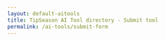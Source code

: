 ```yaml
---
layout: default-aitools
title: TipSeason AI Tool directory - Submit tool
permalink: /ai-tools/submit-form
---
```


<head>
    <meta charset="UTF-8">
    <meta name="viewport" content="width=device-width, initial-scale=1.0">
    <title>Submit AI Tool - TipSeason</title>
    <link href="https://cdnjs.cloudflare.com/ajax/libs/bootstrap/5.3.2/css/bootstrap.min.css" rel="stylesheet">
    <style>
        .form-container {
            max-width: 800px;
            margin: 2rem auto;
            padding: 2rem;
            background: #ffffff;
            border-radius: 10px;
            box-shadow: 0 0 20px rgba(0,0,0,0.1);
        }
        
        .header {
            text-align: center;
            margin-bottom: 2rem;
        }
        
        .header h1 {
            color: #2c3e50;
            font-size: 2rem;
            margin-bottom: 1rem;
        }
        
        .form-label {
            font-weight: 600;
            color: #34495e;
        }
        
        .required::after {
            content: "*";
            color: #e74c3c;
            margin-left: 4px;
        }
        
        .form-control:focus {
            border-color: #3498db;
            box-shadow: 0 0 0 0.2rem rgba(52,152,219,0.25);
        }
        
        .btn-submit {
            background-color: #2ecc71;
            border: none;
            padding: 10px 30px;
            font-weight: 600;
            transition: all 0.3s ease;
        }
        
        .btn-submit:hover {
            background-color: #27ae60;
            transform: translateY(-2px);
        }
        
        .error-message {
            color: #e74c3c;
            font-size: 0.875rem;
            margin-top: 0.25rem;
            display: none;
        }
        
        .success-message {
            display: none;
            background-color: #2ecc71;
            color: white;
            padding: 1rem;
            border-radius: 5px;
            margin-bottom: 1rem;
        }
    </style>
</head>
<body class="bg-light">
    <div class="container">
        <div class="form-container">
            <div class="header">
                <h1>Submit AI Tool</h1>
                <p class="text-muted">Join TipSeason AI Tools Directory</p>
            </div>
            
            <div class="success-message">
                Thank you! Your AI tool has been submitted successfully.
            </div>
            
            <form id="aiToolForm">
                <div class="mb-3">
                    <label for="email" class="form-label required">Email</label>
                    <input type="email" class="form-control" id="email" required>
                    <div class="error-message" id="emailError">Please enter a valid email address</div>
                </div>
                
                <div class="mb-3">
                    <label for="toolName" class="form-label required">Tool Name</label>
                    <input type="text" class="form-control" id="toolName" required>
                    <div class="error-message" id="toolNameError">Tool name is required</div>
                </div>
                
                <div class="mb-3">
                    <label for="toolUrl" class="form-label required">Tool URL</label>
                    <input type="url" class="form-control" id="toolUrl" required>
                    <div class="error-message" id="toolUrlError">Please enter a valid URL</div>
                </div>
                
                <div class="mb-3">
                    <label for="shortDescription" class="form-label required">Short Description (10-30 words)</label>
                    <textarea class="form-control" id="shortDescription" rows="2" required></textarea>
                    <div class="error-message" id="shortDescError">Description must be between 10 and 30 words</div>
                </div>
                
                <div class="mb-3">
                    <label for="longDescription" class="form-label required">Long Description (50-500 words)</label>
                    <textarea class="form-control" id="longDescription" rows="4" required></textarea>
                    <div class="error-message" id="longDescError">Description must be between 50 and 500 words</div>
                </div>
                
                <div class="mb-3">
                    <label class="form-label required">Are you interested in Advertising?</label>
                    <div class="form-check">
                        <input class="form-check-input" type="radio" name="advertising" id="adYes" value="yes" required>
                        <label class="form-check-label" for="adYes">Yes</label>
                    </div>
                    <div class="form-check">
                        <input class="form-check-input" type="radio" name="advertising" id="adNo" value="no" required>
                        <label class="form-check-label" for="adNo">No</label>
                    </div>
                </div>
                
                <div class="mb-3">
                    <label for="sponsorship" class="form-label required">Sponsorship Details</label>
                    <textarea class="form-control" id="sponsorship" rows="3" required></textarea>
                    <div class="error-message" id="sponsorshipError">Please provide sponsorship details or enter NA</div>
                </div>
                
                <div class="mb-3">
                    <label for="source" class="form-label">How did you hear about us?</label>
                    <input type="text" class="form-control" id="source">
                </div>
                
                <div class="mb-3">
                    <label for="socialMedia" class="form-label">Social Media URLs</label>
                    <textarea class="form-control" id="socialMedia" rows="2"></textarea>
                </div>
                
                <div class="text-center mt-4">
                    <button type="submit" class="btn btn-submit btn-lg">Submit Tool</button>
                </div>
            </form>
        </div>
    </div>

    <script src="https://cdnjs.cloudflare.com/ajax/libs/jquery/3.7.1/jquery.min.js"></script>
    <script src="https://cdnjs.cloudflare.com/ajax/libs/bootstrap/5.3.2/js/bootstrap.bundle.min.js"></script>
    <script>
        $(document).ready(function() {
            $('#aiToolForm').on('submit', function(e) {
                e.preventDefault();

                // Reset error messages
                $('.error-message').hide();
                let hasErrors = false;

                // Validate email
                const email = $('#email').val();
                if (!isValidEmail(email)) {
                    $('#emailError').show();
                    hasErrors = true;
                }

                // Validate tool name
                if (!$('#toolName').val().trim()) {
                    $('#toolNameError').show();
                    hasErrors = true;
                }

                // Validate URL
                const url = $('#toolUrl').val();
                if (!isValidUrl(url)) {
                    $('#toolUrlError').show();
                    hasErrors = true;
                }

                // Validate short description
                const shortDescWords = countWords($('#shortDescription').val());
                if (shortDescWords < 10 || shortDescWords > 30) {
                    $('#shortDescError').show();
                    hasErrors = true;
                }

                // Validate long description
                const longDescWords = countWords($('#longDescription').val());
                if (longDescWords < 50 || longDescWords > 500) {
                    $('#longDescError').show();
                    hasErrors = true;
                }

                // Validate sponsorship
                const sponsorship = $('#sponsorship').val().trim();
                if (!sponsorship || (sponsorship.toLowerCase() !== 'na' && sponsorship.length < 10)) {
                    $('#sponsorshipError').show();
                    hasErrors = true;
                }

                if (!hasErrors) {
                    // Collect form data
                    const formData = {
                        email: email,
                        toolName: $('#toolName').val(),
                        toolUrl: url,
                        shortDescription: $('#shortDescription').val(),
                        longDescription: $('#longDescription').val(),
                        advertising: $('input[name="advertising"]:checked').val(),
                        sponsorship: sponsorship,
                        source: $('#source').val(),
                        socialMedia: $('#socialMedia').val()
                    };

                    // Submit to backend (replace with your actual endpoint)
                    submitForm(formData);
                }
            });

            function isValidEmail(email) {
                return /^[^\s@]+@[^\s@]+\.[^\s@]+$/.test(email);
            }

            function isValidUrl(url) {
                try {
                    new URL(url);
                    return true;
                } catch {
                    return false;
                }
            }

            function countWords(str) {
                return str.trim().split(/\s+/).length;
            }

            function submitForm(formData) {
                // Replace this with your actual backend endpoint
                const backendUrl = 'https://your-backend-endpoint.com/submit';

                $.ajax({
                    url: backendUrl,
                    method: 'POST',
                    data: JSON.stringify(formData),
                    contentType: 'application/json',
                    success: function(response) {
                        $('.success-message').show();
                        $('#aiToolForm')[0].reset();
                        setTimeout(() => {
                            $('.success-message').fadeOut();
                        }, 5000);
                    },
                    error: function(xhr, status, error) {
                        alert('There was an error submitting the form. Please try again later.');
                    }
                });
            }
        });
    </script>
